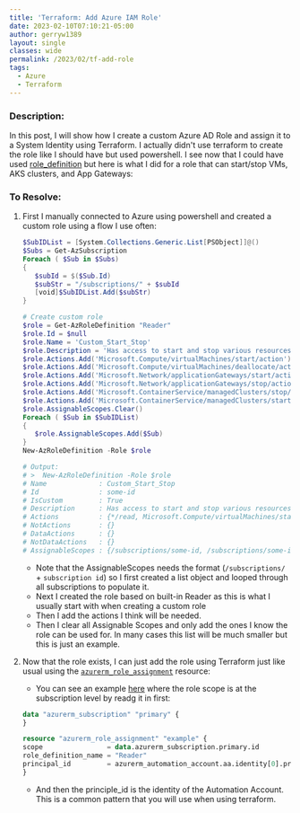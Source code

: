 ```yaml
---
title: 'Terraform: Add Azure IAM Role'
date: 2023-02-10T07:10:21-05:00
author: gerryw1389
layout: single
classes: wide
permalink: /2023/02/tf-add-role
tags:
  - Azure
  - Terraform
---
```

<!--more-->

### Description:

In this post, I will show how I create a custom Azure AD Role and assign it to a System Identity using Terraform. I actually didn't use terraform to create the role like I should have but used powershell. I see now that I could have used [role_definition](https://registry.terraform.io/providers/hashicorp/azurerm/3.20.0/docs/resources/role_definition) but here is what I did for a role that can start/stop VMs, AKS clusters, and App Gateways: 

### To Resolve:

1. First I manually connected to Azure using powershell and created a custom role using a flow I use often:

   ```powershell
   $SubIDList = [System.Collections.Generic.List[PSObject]]@()
   $Subs = Get-AzSubscription
   Foreach ( $Sub in $Subs)
   {
      $subId = $($Sub.Id)
      $subStr = "/subscriptions/" + $subId
      [void]$SubIDList.Add($subStr)
   }

   # Create custom role
   $role = Get-AzRoleDefinition "Reader"
   $role.Id = $null
   $role.Name = 'Custom_Start_Stop'
   $role.Description = 'Has access to start and stop various resources.'
   $role.Actions.Add('Microsoft.Compute/virtualMachines/start/action')
   $role.Actions.Add('Microsoft.Compute/virtualMachines/deallocate/action')
   $role.Actions.Add('Microsoft.Network/applicationGateways/start/action')
   $role.Actions.Add('Microsoft.Network/applicationGateways/stop/action')
   $role.Actions.Add('Microsoft.ContainerService/managedClusters/stop/action')
   $role.Actions.Add('Microsoft.ContainerService/managedClusters/start/action')
   $role.AssignableScopes.Clear()
   Foreach ( $Sub in $SubIDList)
   {
      $role.AssignableScopes.Add($Sub)
   }
   New-AzRoleDefinition -Role $role

   # Output:
   # >  New-AzRoleDefinition -Role $role
   # Name             : Custom_Start_Stop
   # Id               : some-id
   # IsCustom         : True
   # Description      : Has access to start and stop various resources.
   # Actions          : {*/read, Microsoft.Compute/virtualMachines/start/action, Microsoft.Compute/virtualMachines/deallocate/action, Microsoft.Network/applicationGateways/start/action...}
   # NotActions       : {}
   # DataActions      : {}
   # NotDataActions   : {}
   # AssignableScopes : {/subscriptions/some-id, /subscriptions/some-id-2, ...}

   ```

   - Note that the AssignableScopes needs the format (`/subscriptions/` + `subscription id`) so I first created a list object and looped through all subscriptions to populate it.
   - Next I created the role based on built-in Reader as this is what I usually start with when creating a custom role
   - Then I add the actions I think will be needed.
   - Then I clear all Assignable Scopes and only add the ones I know the role can be used for. In many cases this list will be much smaller but this is just an example.

1. Now that the role exists, I can just add the role using Terraform just like usual using the [`azurerm_role_assignment`](https://registry.terraform.io/providers/hashicorp/azurerm/3.20.0/docs/resources/role_assignment) resource:

   - You can see an example [here](https://github.com/gerryw1389/terraform-examples/blob/main/2022-08-20-tf-create-aa-with-source-control/main.tf) where the role scope is at the subscription level by readg it in first:

   ```terraform
   data "azurerm_subscription" "primary" {
   }

   resource "azurerm_role_assignment" "example" {
   scope                = data.azurerm_subscription.primary.id
   role_definition_name = "Reader"
   principal_id         = azurerm_automation_account.aa.identity[0].principal_id
   }
   ```

   - And then the principle_id is the identity of the Automation Account. This is a common pattern that you will use when using terraform.
